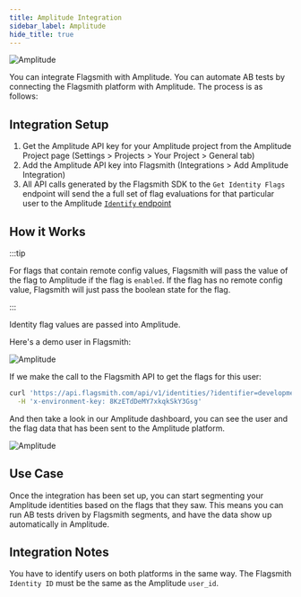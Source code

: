 ```yaml
---
title: Amplitude Integration
sidebar_label: Amplitude
hide_title: true
---
```


![Amplitude](/img/integrations/amplitude/amplitude-logo.svg)

You can integrate Flagsmith with Amplitude. You can automate AB tests by connecting the Flagsmith platform with
Amplitude. The process is as follows:

## Integration Setup

1. Get the Amplitude API key for your Amplitude project from the Amplitude Project page (Settings > Projects > Your
   Project > General tab)
2. Add the Amplitude API key into Flagsmith (Integrations > Add Amplitude Integration)
3. All API calls generated by the Flagsmith SDK to the `Get Identity Flags` endpoint will send the a full set of flag
   evaluations for that particular user to the Amplitude
   [`Identify` endpoint](https://developers.amplitude.com/docs/identify-api)

## How it Works

:::tip

For flags that contain remote config values, Flagsmith will pass the value of the flag to Amplitude if the flag is
`enabled`. If the flag has no remote config value, Flagsmith will just pass the boolean state for the flag.

:::

Identity flag values are passed into Amplitude.

Here's a demo user in Flagsmith:

![Amplitude](/img/integrations/amplitude/amplitude-integration-2.png)

If we make the call to the Flagsmith API to get the flags for this user:

```bash
curl 'https://api.flagsmith.com/api/v1/identities/?identifier=development_user_123456' \
  -H 'x-environment-key: 8KzETdDeMY7xkqkSkY3Gsg'
```

And then take a look in our Amplitude dashboard, you can see the user and the flag data that has been sent to the
Amplitude platform.

![Amplitude](/img/integrations/amplitude/amplitude-integration-1.png)

## Use Case

Once the integration has been set up, you can start segmenting your Amplitude identities based on the flags that they
saw. This means you can run AB tests driven by Flagsmith segments, and have the data show up automatically in Amplitude.

## Integration Notes

You have to identify users on both platforms in the same way. The Flagsmith `Identity ID` must be the same as the
Amplitude `user_id`.
